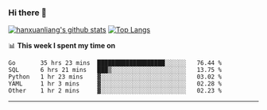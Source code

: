### Hi there 👋

<!--
**hanxuanliang/hanxuanliang** is a ✨ _special_ ✨ repository because its `README.md` (this file) appears on your GitHub profile.

Here are some ideas to get you started:

- 🔭 I’m currently working on ...
- 🌱 I’m currently learning ...
- 👯 I’m looking to collaborate on ...
- 🤔 I’m looking for help with ...
- 💬 Ask me about ...
- 📫 How to reach me: ...
- 😄 Pronouns: ...
- ⚡ Fun fact: ...
-->
[![hanxuanliang's github stats](https://github-readme-stats.vercel.app/api?username=hanxuanliang&count_private=true&show_icons=true)](https://github.com/anuraghazra/github-readme-stats)
[![Top Langs](https://github-readme-stats.vercel.app/api/top-langs/?username=hanxuanliang&layout=compact)](https://github.com/anuraghazra/github-readme-stats)

📊 **This week I spent my time on**
<!--START_SECTION:waka-->
```text
Go       35 hrs 23 mins  ███████████████████░░░░░░   76.44 % 
SQL      6 hrs 21 mins   ███▒░░░░░░░░░░░░░░░░░░░░░   13.75 % 
Python   1 hr 23 mins    ▓░░░░░░░░░░░░░░░░░░░░░░░░   03.02 % 
YAML     1 hr 3 mins     ▓░░░░░░░░░░░░░░░░░░░░░░░░   02.28 % 
Other    1 hr 2 mins     ▓░░░░░░░░░░░░░░░░░░░░░░░░   02.23 % 
```
<!--END_SECTION:waka-->

***
